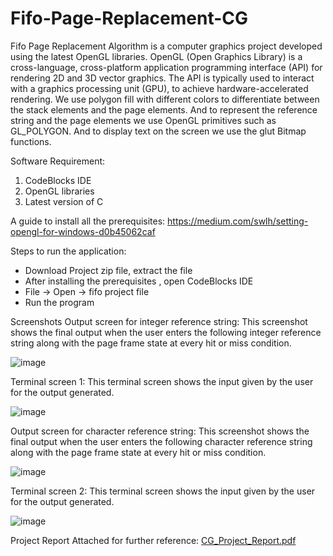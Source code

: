 # Fifo-Page-Replacement-CG

Fifo Page Replacement Algorithm is a computer graphics project developed using the latest OpenGL libraries. OpenGL (Open Graphics Library) is a cross-language, cross-platform application programming interface (API) for rendering 2D and 3D vector graphics. The API is typically used to interact with a graphics processing unit (GPU), to achieve hardware-accelerated rendering.
We use polygon fill with different colors to differentiate between the stack elements and the page elements. And to represent the reference string and the page elements we use OpenGL primitives such as GL_POLYGON. And to display text on the screen we use the glut Bitmap functions.

Software Requirement: 
1. CodeBlocks IDE 
2. OpenGL libraries 
3. Latest version of C

A guide to install all the prerequisites:
https://medium.com/swlh/setting-opengl-for-windows-d0b45062caf

Steps to run the application:
- Download Project zip file, extract the file
- After installing the prerequisites , open CodeBlocks IDE
- File -> Open -> fifo project file
- Run the program

Screenshots
Output screen for integer reference string:
This screenshot shows the final output when the user enters the following integer reference string along with the page frame state at every hit or miss condition.

![image](https://user-images.githubusercontent.com/69753061/186009556-83080b87-0f68-4d3c-bc0f-8fd4c9ee3908.png)

Terminal screen 1:
This terminal screen shows the input given by the user for the output generated.

![image](https://user-images.githubusercontent.com/69753061/186009591-724b56c3-a479-4d76-8b6a-51b38ba32be8.png)

Output screen for character reference string:
This screenshot shows the final output when the user enters the following character reference string along with the page frame state at every hit or miss condition.

![image](https://user-images.githubusercontent.com/69753061/186009618-fbdb6909-7edd-4053-a91c-66688f54fde9.png)

Terminal screen 2:
This terminal screen shows the input given by the user for the output generated.

![image](https://user-images.githubusercontent.com/69753061/186009649-ce4ffec1-c44f-412c-8fc3-2c6933fe38cb.png)


Project Report Attached for further reference:
[CG_Project_Report.pdf](https://github.com/luqmaan11/Fifo-Page-Replacement-CG/files/9397359/CG_Project_Report.pdf)
